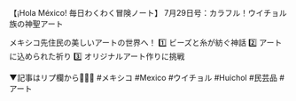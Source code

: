 【¡Hola México! 毎日わくわく冒険ノート】
7月29日号：カラフル！ウイチョル族の神聖アート

メキシコ先住民の美しいアートの世界へ！
1️⃣ ビーズと糸が紡ぐ神話
2️⃣ アートに込められた祈り
3️⃣ オリジナルアート作りに挑戦

▼記事はリプ欄から🎨🦌✨
#メキシコ #Mexico #ウイチョル #Huichol #民芸品 #アート